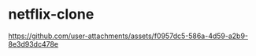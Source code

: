 # netflix-clone
https://github.com/user-attachments/assets/f0957dc5-586a-4d59-a2b9-8e3d93dc478e




